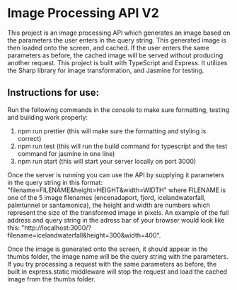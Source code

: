 # Image Processing API V2

This project is an image processing API which generates an image based on the parameters the user enters in the query string.
This generated image is then loaded onto the screen, and cached. If the user enters the same parameters as before, the cached
image will be served without producing another request. This project is built with TypeScript and Express. It utilizes the Sharp 
library for image transformation, and Jasmine for testing.

## Instructions for use:

Run the following commands in the console to make sure formatting, testing and building work properly:

1. npm run prettier (this will make sure the formatting and styling is correct)
2. npm run test (this will run the build command for typescript and the test command for jasmine in one line)
3. npm run start (this will start your server locally on port 3000)

Once the server is running you can use the API by supplying it parameters in the query string in this format:
"filename=FILENAME&height=HEIGHT&width=WIDTH" where FILENAME is one of the 5 image filenames (encenadaport, 
fjord, icelandwaterfall, palmtunnel or santamonica), the height and width are numbers which represent the size
of the transformed image in pixels. An example of the full address and query string in the adress bar of your 
browser would look like this: "http://localhost:3000/?filename=icelandwaterfall&height=300&width=400".

Once the image is generated onto the screen, it should appear in the thumbs folder, the image name will be the 
query string with the parameters. If you try processing a request with the same parameters as before, the built
in express.static middleware will stop the request and load the cached image from the thumbs folder.



